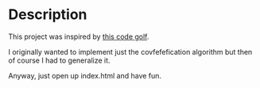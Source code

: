 # Description
This project was inspired by [this code golf](https://codegolf.stackexchange.com/questions/123685/covfefify-a-string).

I originally wanted to implement just the covfefefication algorithm but then of course I had to generalize it.

Anyway, just open up index.html and have fun.
